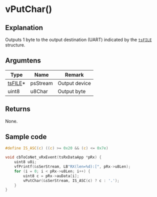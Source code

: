 # vPutChar()

## Explanation

Outputs 1 byte to the output destination (UART) indicated by the [`tsFILE`](tsfile.md) structure.

## Argumtens

| Type                  | Name     | Remark        |
| --------------------- | -------- | ------------- |
| [tsFILE](tsfile.md)\* | psStream | Output device |
| uint8                 | u8Char   | Output byte   |

## Returns

None.

## Sample code

```c
#define IS_ASC(c) ((c) >= 0x20 && (c) <= 0x7e)

void cbToCoNet_vRxEvent(tsRxDataApp *pRx) {
	uint8 u8i;
	vfPrintf(&sSerStream, LB"RX(len=%d):[", pRx->u8Len);
	for (i = 0; i < pRx->u8Len; i++) {
		uint8 c = pRx->auData[i];
		vPutChar(&sSerStream, IS_ASC(c) ? c : '.');
	}
}
```

